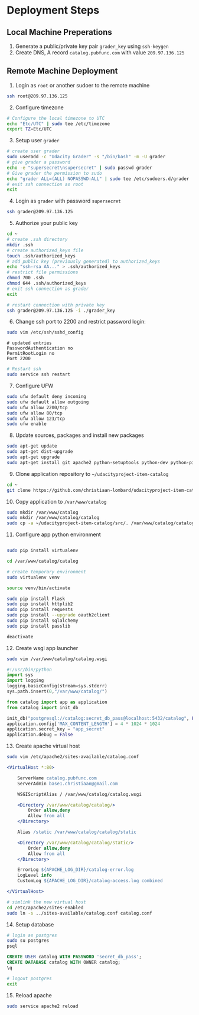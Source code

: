 # Deployment Steps

## Local Machine Preperations

 1. Generate a public/private key pair `grader_key` using `ssh-keygen`
 2. Create DNS, A record `catalog.pubfunc.com` with value `209.97.136.125`


## Remote Machine Deployment

 1. Login as `root` or another sudoer to the remote machine

```sh
ssh root@209.97.136.125
```

 2. Configure timezone

```sh
# Configure the local timezone to UTC
echo "Etc/UTC" | sudo tee /etc/timezone
export TZ=Etc/UTC
```

 3. Setup user `grader`

```sh
# create user grader
sudo useradd -c "Udacity Grader" -s "/bin/bash" -m -U grader
# give grader a password
echo -e "supersecret\nsupersecret" | sudo passwd grader
# Give grader the permission to sudo
echo "grader ALL=(ALL) NOPASSWD:ALL" | sudo tee /etc/sudoers.d/grader
# exit ssh connection as root
exit
```

 4. Login as `grader` with password `supersecret`

```sh
ssh grader@209.97.136.125
```

 5. Authorize your public key

```sh
cd ~
# create .ssh directory
mkdir .ssh
# create authorized_keys file
touch .ssh/authorized_keys
# add public key (previously generated) to authorized_keys
echo "ssh-rsa AA..." > .ssh/authorized_keys
# restrict file permissions
chmod 700 .ssh
chmod 644 .ssh/authorized_keys
# exit ssh connection as grader
exit

# restart connection with private key
ssh grader@209.97.136.125 -i ./grader_key
```

 6. Change ssh port to 2200 and restrict password login:

```sh
sudo vim /etc/ssh/sshd_config
```
```
# updated entries
PasswordAuthentication no
PermitRootLogin no
Port 2200
```
```sh
# Restart ssh
sudo service ssh restart
```

 7. Configure UFW

```sh
sudo ufw default deny incoming
sudo ufw default allow outgoing
sudo ufw allow 2200/tcp
sudo ufw allow 80/tcp
sudo ufw allow 123/tcp
sudo ufw enable
```

 8. Update sources, packages and install new packages

```sh
sudo apt-get update
sudo apt-get dist-upgrade
sudo apt-get upgrade
sudo apt-get install git apache2 python-setuptools python-dev python-pip python-psycopg2 libapache2-mod-wsgi postgresql postgresql-contrib
```

 9. Clone application repository to `~/udacityproject-item-catalog`

```sh
cd ~
git clone https://github.com/christiaan-lombard/udacityproject-item-catalog.git
```

 10. Copy application to `/var/www/catalog`

 ```sh
sudo mkdir /var/www/catalog
sudo mkdir /var/www/catalog/catalog
sudo cp -a ~/udacityproject-item-catalog/src/. /var/www/catalog/catalog
 ```

 11. Configure app python environment

 ```sh

sudo pip install virtualenv

cd /var/www/catalog/catalog

# create temporary environment
sudo virtualenv venv

source venv/bin/activate

sudo pip install Flask
sudo pip install httplib2
sudo pip install requests
sudo pip install --upgrade oauth2client
sudo pip install sqlalchemy
sudo pip install passlib

deactivate

```

12. Create wsgi app launcher

```sh
sudo vim /var/www/catalog/catalog.wsgi
```
```py
#!/usr/bin/python
import sys
import logging
logging.basicConfig(stream=sys.stderr)
sys.path.insert(0,"/var/www/catalog/")

from catalog import app as application
from catalog import init_db

init_db("postgresql://catalog:secret_db_pass@localhost:5432/catalog", False)
application.config['MAX_CONTENT_LENGTH'] = 4 * 1024 * 1024
application.secret_key = "app_secret"
application.debug = False

```

13. Create apache virtual host

```sh
sudo vim /etc/apache2/sites-available/catalog.conf
```
```apache
<VirtualHost *:80>

    ServerName catalog.pubfunc.com
    ServerAdmin base1.christiaan@gmail.com

    WSGIScriptAlias / /var/www/catalog/catalog.wsgi

    <Directory /var/www/catalog/catalog/>
        Order allow,deny
        Allow from all
    </Directory>

    Alias /static /var/www/catalog/catalog/static

    <Directory /var/www/catalog/catalog/static/>
        Order allow,deny
        Allow from all
    </Directory>

    ErrorLog ${APACHE_LOG_DIR}/catalog-error.log
    LogLevel info
    CustomLog ${APACHE_LOG_DIR}/catalog-access.log combined

</VirtualHost>
```

```sh
# simlink the new virtual host
cd /etc/apache2/sites-enabled
sudo ln -s ../sites-available/catalog.conf catalog.conf
```


 14. Setup database

 ```sh
# login as postgres
sudo su postgres
psql
```
```sql
CREATE USER catalog WITH PASSWORD 'secret_db_pass';
CREATE DATABASE catalog WITH OWNER catalog;
\q
```
```sh
# logout postgres
exit
```

15. Reload apache

```sh
sudo service apache2 reload
```